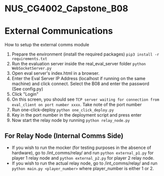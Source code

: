# NUS_CG4002_Capstone_B08


External Communications
=======================

How to setup the external comms module
1. Prepare the environment (install the required packages)
``pip3 install -r requirements.txt``
2. Run the evaluation server inside the real_eval_server folder ``python WebSocketServer.py``
3. Open eval server's index.html in a browser.
4. Enter the Eval Server IP Address (localhost if running on the same machine) and click connect. Select the B08 and enter the password (See config.py)
5. Click "Login"
6. On this screen, you should see ```TCP server waiting for connection from eval_client on port number xxxx```. Take note of the port number
7. Run one-click-deploy ``python one_click_deploy.py``
8. Key in the port number in the deployment script and press enter
9. Now start the relay node by running ``python relay_node.py``

## For Relay Node (Internal Comms Side)
- If you wish to run the mocker (for testing purposes in the absence of hardware), go to /int_comms/relay/ and run ``python external_p1.py`` for player 1 relay node and ``python external_p2.py`` for player 2 relay node.
- If you wish to run the actual relay node, go to /int_comms/relay/ and run ``python main.py <player_number>`` where player_number is either 1 or 2.